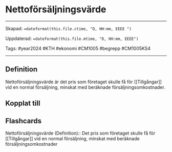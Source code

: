 # Nettoförsäljningsvärde

---

Skapad: `=dateformat(this.file.ctime, "D, HH:mm, EEEE ")`

Uppdaterad: `=dateformat(this.file.mtime, "D, HH:mm, EEEE")`

Tags: #year2024 #KTH #ekonomi #CM1005 #begrepp #CM1005KS4

---

## Definition

Nettoförsäljningsvärde är det pris som företaget skulle få för [[Tillgångar]] vid en normal försäljning, minskat med beräknade försäljningsomkostnader.

## Kopplat till

## Flashcards

Nettoförsäljningsvärde (Definition):: Det pris som företaget skulle få för [[Tillgångar]] vid en normal försäljning, minskat med beräknade försäljningsomkostnader
<!--SR:!2024-03-12,7,250!2024-03-16,11,270-->
